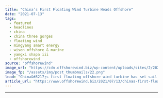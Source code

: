 ```yaml
---
title: "China’s First Floating Wind Turbine Heads Offshore"
date: "2021-07-13"
tags: 
  - featured
  - headlines
  - china
  - china three gorges
  - floating wind
  - mingyang smart energy
  - wison offshore & marine
  - yangxi shapa iii
  - offshorewind
source: "offshorewind"
image_url: "https://cdn.offshorewind.biz/wp-content/uploads/sites/2/2021/07/13083502/Chinas-First-Floating-Wind-Turbine-Heads-Offshore.png"
image_fp: "/assets/img/post_thumbnails/22.png"
lead: "China&#8217;s first floating offshore wind turbine has set sail towards its installation site off"
article_url: "https://www.offshorewind.biz/2021/07/13/chinas-first-floating-wind-turbine-heads-offshore/"
---
```


---
